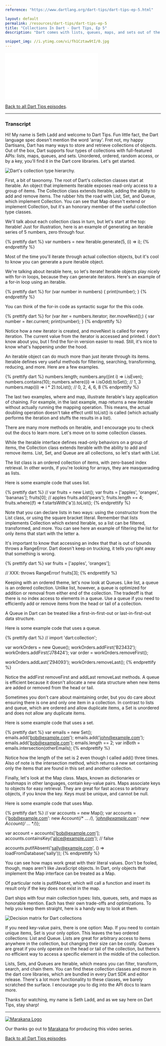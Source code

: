 ```yaml
---
reference: "https://www.dartlang.org/dart-tips/dart-tips-ep-5.html"

layout: default
permalink: /resources/dart-tips/dart-tips-ep-5
title: "Collections In Dart - Dart Tips, Ep 5"
description: "Dart comes with lists, queues, maps, and sets out of the box. Watch this episode to learn how to pick the right collection class for the job. Fun tip: did you know that the Dart language spec doesn't use the word 'array'?"

snippet_img: //i.ytimg.com/vi/fh1Cztaw9tI/0.jpg
---
```


<iframe class="dart-tips-video" src="//www.youtube.com/embed/fh1Cztaw9tI"
frameborder="0" allowfullscreen></iframe>

[Back to all Dart Tips episodes](/dart-tips/).

<hr>

### Transcript

Hi! My name is Seth Ladd and welcome to Dart Tips. Fun little fact, the Dart language spec doesn't mention the word 'array'. Fret not, my happy Dartisans, Dart has many ways to store and retrieve collections of objects. Out of the box, Dart supports four types of collections with full-featured APIs: lists, maps, queues, and sets. Unordered, ordered, random access, or by a key, you'll find it in the Dart core libraries. Let's get started.

<img src="{% asset_path 'dart-tips/ep-5-hierarchy.png' %}" alt="Dart's collection type hierarchy.">

 First, a bit of taxonomy. The root of Dart's collection classes start at Iterable. An object that implements Iterable exposes read-only access to a group of items. The Collection class extends Iterable, adding the ability to add and remove items. The rubber hits the road with List, Set, and Queue, which implement Collection. You can see that Map doesn't extend or implement Collection, but it's an honorary member of the useful collection type classes.

 We'll talk about each collection class in turn, but let's start at the top: Iterable! Just for illustration, here is an example of generating an iterable series of 5 numbers, zero through four.

{% prettify dart %}
var numbers = new Iterable.generate(5, (i) => i);
{% endprettify %}

 Most of the time you'll iterate through actual collection objects, but it's cool to know you can generate a pure iterable object.

 We're talking about iterable here, so let's iterate! Iterable objects play nicely with for-in loops, because they can generate iterators. Here's an example of a for-in loop using an iterable.

{% prettify dart %}
for (var number in numbers) {
  print(number);
}
{% endprettify %}

 You can think of the for-in code as syntactic sugar for the this code.

{% prettify dart %}
for (var iter = numbers.iterator; iter.moveNext();) {
  var number = iter.current;
  print(number);
}
{% endprettify %}

Notice how a new iterator is created, and moveNext is called for every iteration. The current value from the iterator is accessed and printed. I don't know about you, but I find the for-in version easier to read. Still, it's nice to know what's happening under the hood.

 An iterable object can do much more than just iterate through its items. Iterable defines very useful methods for filtering, searching, transforming, reducing, and more. Here are a few examples.

{% prettify dart %}
numbers.length;
numbers.any((int i) => i.isEven);
numbers.contains(10);
numbers.where((i) => i.isOdd).toSet();
  // 1, 3
numbers.map((i) => i * 2).toList();
  // 0, 2, 4, 6, 8
{% endprettify %}

The last two examples, where and map, illustrate iterable's lazy application of chaining. For example, in the last example, map returns a new iterable without actually running the mapping operation. This means, the actual doubling operation doesn't take effect until toList() is called (which actually performs the iteration and stuffs the results in a list).

There are many more methods on Iterable, and I encourage you to check out the docs to learn more. Let's move on to some collection classes.

 While the Iterable interface defines read-only behaviors on a group of items, the Collection class extends Iterable with the ability to add and remove items. List, Set, and Queue are all collections, so let's start with List.

The list class is an ordered collection of items, with zero-based index retrieval. In other words, if you're looking for arrays, they are masquerading as lists.

 Here is some example code that uses list.

{% prettify dart %}
// var fruits = new List();
var fruits = ['apples', 'oranges', 'bananas'];
fruits[0]; // apples
fruits.add('pears');
fruits.length == 4;
fruits.where((f) => f.startsWith('a')).toList();
{% endprettify %}

Note that you can declare lists in two ways: using the constructor from the List class, or using the square bracket literal. Remember that lists implements Collection which extend Iterable, so a list can be filtered, transformed, and more. You can see here an example of filtering the list for only items that start with the letter a.

 It's important to know that accessing an index that that is out of bounds throws a RangeError. Dart doesn't keep on trucking, it tells you right away that something is wrong.

{% prettify dart %}
var fruits = ['apples', 'oranges'];

// XXX: throws RangeError!
fruits[3];
{% endprettify %}

 Keeping with an ordered theme, let's now look at Queues. Like list, a queue is an ordered collection. Unlike list, however, a queue is optimized for addition or removal from either end of the collection. The tradeoff is that there is no index access to elements in a queue. Use a queue if you need to efficiently add or remove items from the head or tail of a collection.

A Queue in Dart can be treated like a first-in-first-out or last-in-first-out data structure.

 Here is some example code that uses a queue.

{% prettify dart %}
// import 'dart:collection';

var workOrders = new Queue();
workOrders.addFirst('B23432');
workOrders.addFirst('J78424');
var order = workOrders.removeFirst();

workOrders.addLast('Z94093');
workOrders.removeLast();
{% endprettify %}

Notice the addFirst removeFirst and addLast removeLast methods. A queue is efficient because it doesn't allocate a new data structure when new items are added or removed from the head or tail.

 Sometimes you don't care about maintaining order, but you do care about ensuring there is one and only one item in a collection. In contrast to lists and queue, which are ordered and allow duplicate items, a Set is unordered and does not allow any duplicate items.

 Here is some example code that uses a set.

{% prettify dart %}
var emails = new Set();
emails.add('bob@example.com');
emails.add('john@example.com');
emails.add('bob@example.com');
emails.length == 2;
var inBoth = emails.intersection(otherEmails);
{% endprettify %}

Notice how the length of the set is 2 even though I called add() three times. Also of note is the intersection method, which returns a new set containing only the items that are found in this set and another collection.

 Finally, let's look at the Map class. Maps, known as dictionaries or hashmaps in other languages, contain key-value pairs. Maps associate keys to objects for easy retrieval. They are great for fast access to arbitrary objects, if you know the key. Keys must be unique, and cannot be null.

 Here is some example code that uses Map.

{% prettify dart %}
// var accounts = new Map();
var accounts = {'bob@example.com': new Account(/* … */),
                'john@example.com': new Account(/* … */)};

var account = accounts['bob@example.com'];
accounts.containsKey('alice@example.com'); // false

accounts.putIfAbsent('sally@example.com', () => loadFromDatabase('sally'));
{% endprettify %}

You can see how maps work great with their literal values. Don't be fooled, though, maps aren't like JavaScript objects. In Dart, only objects that implement the Map interface can be treated as a Map.

Of particular note is putIfAbsent, which will call a function and insert its result only if the key does not exist in the map.

 Dart ships with four main collection types: lists, queues, sets, and maps as honorable mention. Each has their own trade-offs and optimizations. To help you keep them straight, here is a handy way to look at them.

 <img src="{% asset_path 'dart-tips/ep-5-flowchart.png' %}" alt="Decision matrix for Dart collections">

 If you need key-value pairs, there is one option: Map. If you need to contain unique items, Set is your only option. This leaves the two ordered collections: List and Queue. Lists are great for arbitrary access to items anywhere in the collection, but changing their size can be costly. Queues are great if you only operate on the head or tail of the collection, but there's no efficient way to access a specific element in the middle of the collection.

 Lists, Sets, and Queues are Iterable, which means you can filter, transform, search, and chain them. You can find these collection classes and more in the dart core libraries, which are bundled in every Dart SDK and editor release. There's a lot more functionality to these classes, we barely scratched the surface. I encourage you to dig into the API docs to learn more.

Thanks for watching, my name is Seth Ladd, and as we say here on Dart Tips, stay sharp!

<hr>

<a href="http://marakana.com"><img src="{% asset_path 'dart-tips/marakana-logo.png' %}" alt="Marakana Logo"></a>

Our thanks go out to [Marakana](http://www.marakana.com) for producing this
video series.

[Back to all Dart Tips episodes](/dart-tips/).
